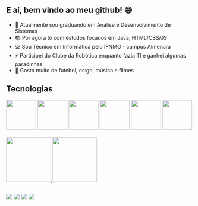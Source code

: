 ## E aí, bem vindo ao meu github! 😅


- 🎒 Atualmente sou graduando em Análise e Desenvolvimento de Sistemas
- 📚 Por agora tô com estudos focados em Java, HTML/CSS/JS
- 💻 Sou Técnico em Informática pelo IFNMG - campus Almenara
- ⚡ Participei do Clube da Robótica enquanto fazia TI e ganhei algumas paradinhas
- 💬 Gosto muito de futebol, cs:go, música e filmes

## Tecnologias

<div>
  <img src="https://cdn.jsdelivr.net/gh/devicons/devicon/icons/java/java-original.svg" width="80" heigth="80" >
  <img src="https://cdn.jsdelivr.net/gh/devicons/devicon/icons/spring/spring-original.svg" width="80" heigth="80">
  <img src="https://cdn.jsdelivr.net/gh/devicons/devicon/icons/mysql/mysql-original.svg" width="80" heigth="80">
  <img src="https://cdn.jsdelivr.net/gh/devicons/devicon/icons/python/python-original.svg" width="80" heigth="80">
  <img src="https://cdn.jsdelivr.net/gh/devicons/devicon/icons/html5/html5-original.svg" width="80" heigth="80"/>
  <img src="https://cdn.jsdelivr.net/gh/devicons/devicon/icons/css3/css3-original.svg" width="80" heigth="80"/>
</div>

<div>
  <br>
  <a href="https://github.com/caiofrz">
  <img height=120em src="https://github-readme-stats.vercel.app/api?username=caiofrz&show_icons=true&theme=algolia">
  
  <img height=120em src="https://github-readme-stats.vercel.app/api/top-langs/?username=caiofrz&layout=compact&theme=algolia">
</div>

##

<div>
  <a href="https://www.instagram.com/caio_frz/" target="_blank"><img src="https://img.shields.io/badge/Instagram-E4405F?style=for-the-badge&logo=instagram&logoColor=white" target="_blank"></a>
  <a href="https://twitter.com/caio_frzz" target="_blank"><img src="https://img.shields.io/badge/Twitter-1DA1F2?style=for-the-badge&logo=twitter&logoColor=white" target="_blank"></a>
  <a href="https://www.linkedin.com/in/caio-ferraz-almeida/" target="_blank"><img src="https://img.shields.io/badge/LinkedIn-0077B5?style=for-the-badge&logo=linkedin&logoColor=white" target="_blank"></a>
  <a href="mailto:caioferrazalmeida.27@gmail.com"><img src="https://img.shields.io/badge/Gmail-D14836?style=for-the-badge&logo=gmail&logoColor=white" target="_blank"></a>
</div>
